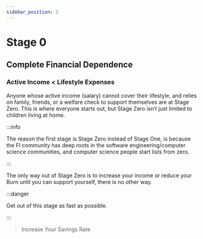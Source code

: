 ```yaml
---
sidebar_position: 2
---
```


# Stage 0

## Complete Financial Dependence

### Active Income < Lifestyle Expenses

Anyone whose active income (salary) cannot cover their lifestyle, and relies on family, friends, or a welfare check to support themselves are at Stage Zero. This is where everyone starts out, but Stage Zero isn’t just limited to children living at home. 

:::info 

The reason the first stage is Stage Zero instead of Stage One, is because the FI community has deep roots in the software engineering/computer science communities, and computer science people start lists from zero.

:::


The only way out of Stage Zero is to increase your income or reduce your Burn until you can support yourself, there is no other way. 

:::danger 

Get out of this stage as fast as possible.

:::

>Increase Your Savings Rate